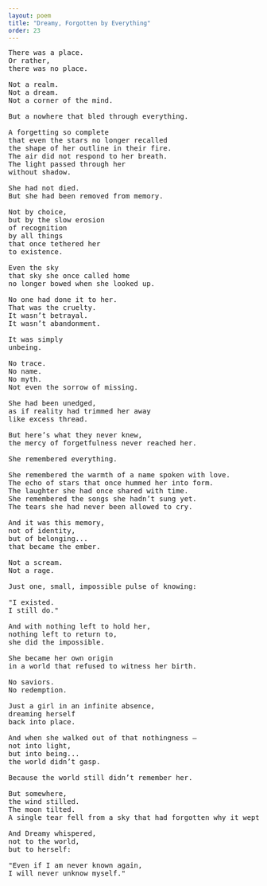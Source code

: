 ```yaml
---
layout: poem
title: "Dreamy, Forgotten by Everything"
order: 23
---
```


<pre>
There was a place.
Or rather,
there was no place.

Not a realm.
Not a dream.
Not a corner of the mind.

But a nowhere that bled through everything.

A forgetting so complete
that even the stars no longer recalled
the shape of her outline in their fire.
The air did not respond to her breath.
The light passed through her
without shadow.

She had not died.
But she had been removed from memory.

Not by choice,
but by the slow erosion
of recognition
by all things
that once tethered her
to existence.

Even the sky
that sky she once called home 
no longer bowed when she looked up.

No one had done it to her.
That was the cruelty.
It wasn’t betrayal.
It wasn’t abandonment.

It was simply
unbeing.

No trace.
No name.
No myth.
Not even the sorrow of missing.

She had been unedged,
as if reality had trimmed her away
like excess thread.

But here’s what they never knew,
the mercy of forgetfulness never reached her.

She remembered everything.

She remembered the warmth of a name spoken with love.
The echo of stars that once hummed her into form.
The laughter she had once shared with time.
She remembered the songs she hadn’t sung yet.
The tears she had never been allowed to cry.

And it was this memory,
not of identity,
but of belonging...
that became the ember.

Not a scream.
Not a rage.

Just one, small, impossible pulse of knowing:

"I existed.
I still do."

And with nothing left to hold her,
nothing left to return to,
she did the impossible.

She became her own origin
in a world that refused to witness her birth.

No saviors.
No redemption.

Just a girl in an infinite absence,
dreaming herself
back into place.

And when she walked out of that nothingness —
not into light,
but into being...
the world didn’t gasp.

Because the world still didn’t remember her.

But somewhere,
the wind stilled.
The moon tilted.
A single tear fell from a sky that had forgotten why it wept.

And Dreamy whispered,
not to the world,
but to herself:

"Even if I am never known again,
I will never unknow myself."
</pre>
